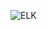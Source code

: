<!-- .slide: data-background="url(images/slides/elk/demo.gif) no-repeat bottom left" data-background-size="250px" -->
![ELK](images/slides/elk/bink.jpg)
